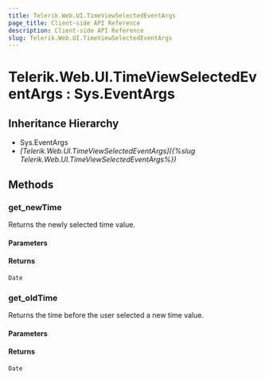 ```yaml
---
title: Telerik.Web.UI.TimeViewSelectedEventArgs
page_title: Client-side API Reference
description: Client-side API Reference
slug: Telerik.Web.UI.TimeViewSelectedEventArgs
---
```


# Telerik.Web.UI.TimeViewSelectedEventArgs : Sys.EventArgs 

## Inheritance Hierarchy

* Sys.EventArgs
* *[Telerik.Web.UI.TimeViewSelectedEventArgs]({%slug Telerik.Web.UI.TimeViewSelectedEventArgs%})*

## Methods

###  get_newTime

Returns the newly selected time value.

#### Parameters

#### Returns

`Date` 

###  get_oldTime

Returns the time before the user selected a new time value.

#### Parameters

#### Returns

`Date` 


